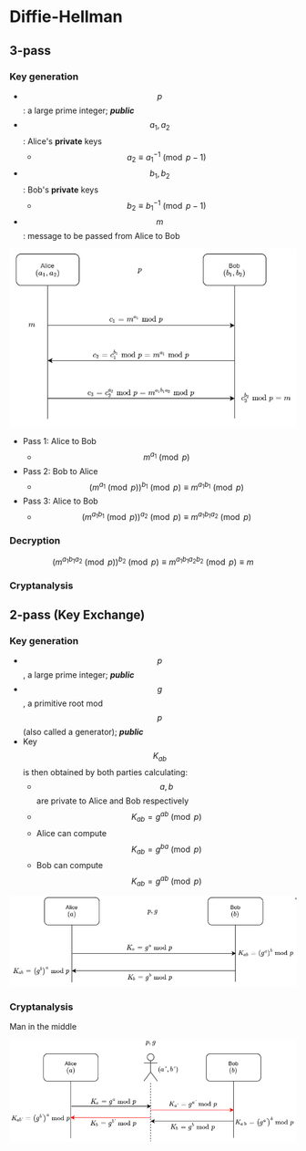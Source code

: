 # Diffie-Hellman

## 3-pass

### Key generation

* $$p$$: a large prime integer; _**public**_
* $$a_1,a_2$$: Alice's **private** keys
  * $$a_2\equiv {a_1}^{-1}\pmod {p-1}$$
* $$b_1,b_2$$: Bob's **private** keys
  * $$b_2\equiv {b_1}^{-1}\pmod {p-1}$$
* $$m$$: message to be passed from Alice to Bob

![Alice passing message to Bob](../.gitbook/assets/3-pass.PNG)

* Pass 1: Alice to Bob
  * $$m^{a_1}\pmod p$$
* Pass 2: Bob to Alice
  * $$(m^{a_1}\pmod p)^{b_1}\pmod p\equiv m^{a_1b_1}\pmod p$$
* Pass 3: Alice to Bob
  * $$(m^{a_1b_1}\pmod p)^{a_2}\pmod p\equiv m^{a_1b_1a_2}\pmod p$$

### Decryption

$$(m^{a_1b_1a_2}\pmod p)^{b_2}\pmod p\equiv m^{a_1b_1a_2b_2}\pmod p\equiv m$$

### Cryptanalysis

## 2-pass \(Key Exchange\)

### Key generation

* $$p$$, a large prime integer; _**public**_
* $$g$$, a primitive root mod $$p$$\(also called a generator\); _**public**_
* Key $$K_{ab}$$is then obtained by both parties calculating:
  * $$a,b$$ are private to Alice and Bob respectively
  * $$K_{ab}=g^{ab}\pmod p$$
  * Alice can compute $$K_{ab}=g^{ba}\pmod p$$
  * Bob can compute $$K_{ab}=g^{ab}\pmod p$$

![Alice and Bob sharing the key](../.gitbook/assets/key-exchange.png)

### Cryptanalysis

Man in the middle

![](../.gitbook/assets/key-exchange-mitm.png)

